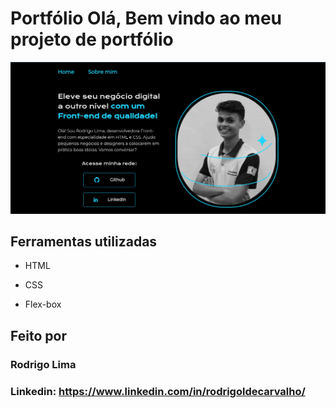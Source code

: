 # Portfólio Olá, Bem vindo ao meu projeto de portfólio

![image](imgs/bg.png)

## Ferramentas utilizadas

* HTML

* CSS

* Flex-box

## Feito por

### Rodrigo Lima

### Linkedin: <https://www.linkedin.com/in/rodrigoldecarvalho/>
